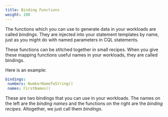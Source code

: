 ```yaml
---
title: Binding Functions
weight: 100
---
```


The functions which you can use to generate data in your workloads are
called *bindings*. They are injected into your statement templates by
name, just as you might do with named parameters in CQL statements.

These functions can be stitched together in small recipes. When you give
these mapping functions useful names in your workloads, they are called
bindings.

Here is an example:

```yaml
bindings:
 numbers: NumberNameToString()
 names: FirstNames()
```

These are two bindings that you can use in your workloads. The names on the left
are the _binding names_ and the functions on the right are the _binding recipes_.
Altogether, we just call them _bindings_.


